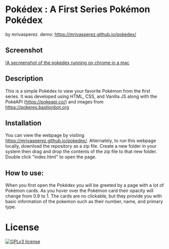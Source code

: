 # Pokédex : A First Series Pokémon Pokédex
by mrivasperez. demo: <https://mrivasperez.github.io/pokedex/>
## Screenshot
[!A secreenshot of the pokedex running on chrome in a mac](assets/screenshot.pmg)
## Description
This is a simple Pokédex to view your favorite Pokémon from the first series. It was developed using HTML, CSS, and Vanilla JS along with the PokéAPI (<https://pokeapi.co/>) and images from <https://pokeres.bastionbot.org>

## Installation
You can view the webpage by visiting <https://mrivasperez.github.io/pokedex/>. Alternately, to run this webpage locally, download the repository as a zip file. Create a new folder in your system then drag and drop the contents of the zip file to that new folder. Double click "index.html" to open the page.

## How to use:
When you first open the Pokédex you will be greeted by a page with a lot of Pokémon cards. As you hover over the Pokémon card their opacity will change from 0.9 to 1. The cards are no clickable, but they provide you with basic information of the pokemon such as their number, name, and primary type. 

# License
[![GPLv3 license](https://img.shields.io/badge/License-GPLv3-blue.svg)](http://perso.crans.org/besson/LICENSE.html)
